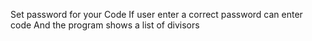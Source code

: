 Set password for your Code If user enter a correct password can enter code And the program shows a list of divisors
